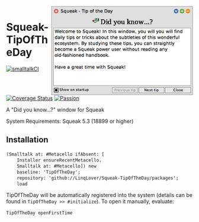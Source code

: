 <p><br/><img align="right" src="https://github.com/LinqLover/Squeak-TipOfTheDay/blob/master/image.png" /></p>

# Squeak-TipOfTheDay

[![smalltalkCI](https://github.com/LinqLover/Squeak-TipOfTheDay/actions/workflows/smalltalkCI.yml/badge.svg)](https://github.com/LinqLover/Squeak-TipOfTheDay/actions/workflows/smalltalkCI.yml)
[![Coverage Status](https://coveralls.io/repos/github/LinqLover/Squeak-TipOfTheDay/badge.svg?branch=master)](https://coveralls.io/github/LinqLover/Squeak-TipOfTheDay?branch=master)
[![Passion](https://img.shields.io/badge/passion-Squeak-e16e34)](https://squeak.org/)

A "Did you know...?" window for Squeak

System Requirements: Squeak 5.3 (18899 or higher)


## Installation
```smalltalk
(Smalltalk at: #Metacello ifAbsent: [
	Installer ensureRecentMetacello.
	Smalltalk at: #Metacello]) new
	baseline: 'TipOfTheDay';
	repository: 'github://LinqLover/Squeak-TipOfTheDay/packages';
	load
```

TipOfTheDay will be automatically registered into the system (details can be found in `TipOfTheDay >> #initialize`). To open it manually, evaluate:
```smalltalk
TipOfTheDay openFirstTime
```
